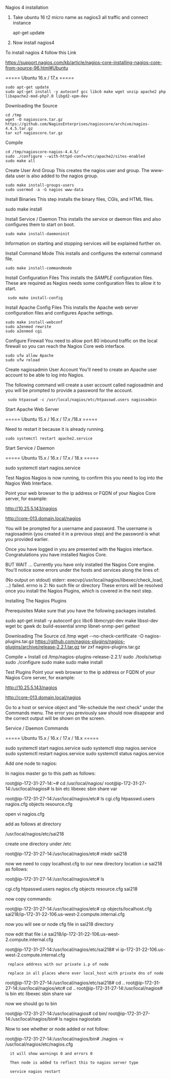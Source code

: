 
Nagios 4 installation 
1) Take ubuntu 16 t2 micro name as nagios3 all traffic and connect instance 

   apt-get update 
   
     
 2) Now install nagios4 
	
   To install nagios 4 follow this Link 
   
https://support.nagios.com/kb/article/nagios-core-installing-nagios-core-from-source-96.html#Ubuntu

===== Ubuntu 16.x / 17.x =====
	
	sudo apt-get update
    sudo apt-get install -y autoconf gcc libc6 make wget unzip apache2 php libapache2-mod-php7.0 libgd2-xpm-dev
	
Downloading the Source
	
    cd /tmp
    wget -O nagioscore.tar.gz https://github.com/NagiosEnterprises/nagioscore/archive/nagios-4.4.5.tar.gz
    tar xzf nagioscore.tar.gz
	
Compile
	
    cd /tmp/nagioscore-nagios-4.4.5/
    sudo ./configure --with-httpd-conf=/etc/apache2/sites-enabled
    sudo make all
 

Create User And Group
This creates the nagios user and group. The www-data user is also added to the nagios group.

    sudo make install-groups-users
    sudo usermod -a -G nagios www-data
 

Install Binaries
This step installs the binary files, CGIs, and HTML files.

   sudo make install
 

   Install Service / Daemon
This installs the service or daemon files and also configures them to start on boot.

    sudo make install-daemoninit
 

Information on starting and stopping services will be explained further on.

 

Install Command Mode
This installs and configures the external command file.

    sudo make install-commandmode
 

Install Configuration Files
This installs the *SAMPLE* configuration files. These are required as Nagios needs some configuration files to allow it to start.

     sudo make install-config
 

Install Apache Config Files
This installs the Apache web server configuration files and configures Apache settings.

    sudo make install-webconf
    sudo a2enmod rewrite
    sudo a2enmod cgi
 

Configure Firewall
You need to allow port 80 inbound traffic on the local firewall so you can reach the Nagios Core web interface.

    sudo ufw allow Apache
    sudo ufw reload
 

Create nagiosadmin User Account
You'll need to create an Apache user account to be able to log into Nagios.

The following command will create a user account called nagiosadmin and you will be prompted to provide a password for the account.

     sudo htpasswd -c /usr/local/nagios/etc/htpasswd.users nagiosadmin


 Start Apache Web Server
   
===== Ubuntu 15.x / 16.x / 17.x /18.x =====

Need to restart it because it is already running.

    sudo systemctl restart apache2.service
	
Start Service / Daemon

===== Ubuntu 15.x / 16.x / 17.x / 18.x =====

sudo systemctl start nagios.service
   
Test Nagios
Nagios is now running, to confirm this you need to log into the Nagios Web Interface.

Point your web browser to the ip address or FQDN of your Nagios Core server, for example:

http://10.25.5.143/nagios

http://core-013.domain.local/nagios

You will be prompted for a username and password. The username is nagiosadmin (you created it in a previous step) and the password is what you provided earlier.

Once you have logged in you are presented with the Nagios interface. Congratulations you have installed Nagios Core.

BUT WAIT ...
Currently you have only installed the Nagios Core engine. You'll notice some errors under the hosts and services along the lines of:

(No output on stdout) stderr: execvp(/usr/local/nagios/libexec/check_load, ...) failed. errno is 2: No such file or directory 
These errors will be resolved once you install the Nagios Plugins, which is covered in the next step.

 

Installing The Nagios Plugins   


Prerequisites
Make sure that you have the following packages installed.

sudo apt-get install -y autoconf gcc libc6 libmcrypt-dev make libssl-dev wget bc gawk dc build-essential snmp libnet-snmp-perl gettext
 

Downloading The Source
cd /tmp
wget --no-check-certificate -O nagios-plugins.tar.gz https://github.com/nagios-plugins/nagios-plugins/archive/release-2.2.1.tar.gz
tar zxf nagios-plugins.tar.gz
 

Compile + Install
cd /tmp/nagios-plugins-release-2.2.1/
sudo ./tools/setup
sudo ./configure
sudo make
sudo make install
 

Test Plugins
Point your web browser to the ip address or FQDN of your Nagios Core server, for example:

http://10.25.5.143/nagios

http://core-013.domain.local/nagios

Go to a host or service object and "Re-schedule the next check" under the Commands menu. The error you previously saw should now disappear and the correct output will be shown on the screen.

 

Service / Daemon Commands

===== Ubuntu 15.x / 16.x / 17.x / 18.x =====

sudo systemctl start nagios.service
sudo systemctl stop nagios.service
sudo systemctl restart nagios.service
sudo systemctl status nagios.service
   
   
Add one node to nagios:

In nagios master go to this path as follows:

root@ip-172-31-27-14:~# cd /usr/local/nagios/
root@ip-172-31-27-14:/usr/local/nagios# ls
bin  etc  libexec  sbin  share  var

root@ip-172-31-27-14:/usr/local/nagios/etc# ls
cgi.cfg  htpasswd.users  nagios.cfg  objects  resource.cfg

open vi nagios.cfg

add as follows at directory 

/usr/local/nagios/etc/sai218


create one directory under /etc 

root@ip-172-31-27-14:/usr/local/nagios/etc# mkdir sai218

now we need to copy localhost.cfg to our new directory location i.e sai218 as follows:

root@ip-172-31-27-14:/usr/local/nagios/etc# ls

cgi.cfg  htpasswd.users  nagios.cfg  objects  resource.cfg  sai218

now copy commands:


root@ip-172-31-27-14:/usr/local/nagios/etc# cp objects/localhost.cfg sai218/ip-172-31-22-106.us-west-2.compute.internal.cfg

now you will see or node cfg file in sai218 directory

now edit that file i.e sai218/ip-172-31-22-106.us-west-2.compute.internal.cfg

root@ip-172-31-27-14:/usr/local/nagios/etc/sai218# vi ip-172-31-22-106.us-west-2.compute.internal.cfg

     replace address with our private i.p of node 

     replace in all places where ever local_host with private dns of node 	 
	 
root@ip-172-31-27-14:/usr/local/nagios/etc/sai218# cd ..
root@ip-172-31-27-14:/usr/local/nagios/etc# cd ..
root@ip-172-31-27-14:/usr/local/nagios# ls
bin  etc  libexec  sbin  share  var

now we should go to bin 

root@ip-172-31-27-14:/usr/local/nagios# cd bin/
root@ip-172-31-27-14:/usr/local/nagios/bin# ls
nagios  nagiostats
     
Now to see whether or node added or not follow:

root@ip-172-31-27-14:/usr/local/nagios/bin# ./nagios -v /usr/local/nagios/etc/nagios.cfg


	  
	  it will show warnings 0 and errors 0 
	  
	  Then node is added to reflect this to nagios server type 
	  
	  service nagios restart
	  
	
	

